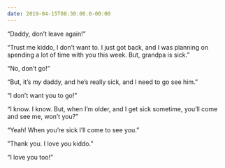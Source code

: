 ```yaml
---
date: 2019-04-15T08:30:00.0-00:00
---
```


“Daddy, don’t leave again!”

“Trust me kiddo, I don’t want to. I just got back, and I was planning on spending a lot of time with you this week. But, grandpa is sick.”

“No, don’t go!”

“But, it’s _my_ daddy, and he’s really sick, and I need to go see him.”

“I don’t want you to go!”

“I know. I know. But, when I’m older, and I get sick sometime, you’ll come and see me, won’t you?”

“Yeah! When you’re sick I’ll come to see you.”

”Thank you. I love you kiddo.”

“I love you too!”
